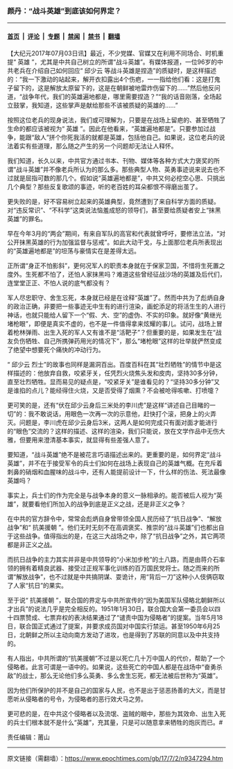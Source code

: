 ### 颜丹：“战斗英雄”到底该如何界定？

---

#### [首页](../../../..?n9347294) &nbsp;|&nbsp; [评论](../../../../../epoch-comment?n9347294) &nbsp;|&nbsp; [专题](../../../../../epoch-special?n9347294) &nbsp;|&nbsp; [禁闻](../../../../../epoch-news?n9347294) &nbsp;|&nbsp; [禁书](../../../../../books?n9347294) &nbsp;|&nbsp; [翻墙](https://github.com/gfw-breaker/nogfw/blob/master/README.md?n9347294)


<div class="post_content" id="artbody" itemprop="articleBody">
 <!-- article content begin -->
 <p>
  【大纪元2017年07月03日讯】最近，不少党媒、官媒又在利用不同场合、时机重提“
  <ok href="https://www.epochtimes.com/gb/tag/%E8%8B%B1%E9%9B%84.html">
   英雄
  </ok>
  ”，尤其是中共自己树立的所谓“战斗英雄”。有媒体报道，一位96岁的中共老兵在介绍自己如何回应“
  <ok href="https://www.epochtimes.com/gb/tag/%E9%82%B1%E5%B0%91%E4%BA%91.html">
   邱少云
  </ok>
  等战斗英雄是捏造”的质疑时，是这样描述的：“我一下激动的站起来，解开衣扣露出4个伤疤，一一指给他们看：这是打鬼子留下的，这是解放太原留下的，这是在朝鲜被地雷炸伤留下的……”然后他反问道，“战争年代，我们的英雄遍地都是，哪里需要捏造？”“我的话音刚落，全场起立鼓掌，我知道，这些掌声是献给那些不该被质疑的英雄的……”
 </p>
 <p>
  按照这位老兵的现身说法，我们或可理解为，只要是在战场上留疤的、甚至牺牲了生命的都应该被视为“
  <ok href="https://www.epochtimes.com/gb/tag/%E8%8B%B1%E9%9B%84.html">
   英雄
  </ok>
  ”。因此在他看来，“英雄遍地都是”。只要参加过战争，能跟“敌人”拼个你死我活的就都是英雄，包括他自己。如果说，这位老兵的说法着实有些道理，那么随之产生的另一个问题却无法让人释怀。
 </p>
 <p>
  我们知道，长久以来，中共官方通过书本、刊物、媒体等各种方式大力褒奖的所谓“战斗英雄”并不像老兵所认为的那么多。那些典型人物、英勇事迹说来说去也不过就是屈指可数的那几个。假如说“英雄遍地都是”，中共又何必挖空心思、只挑出几个典型？那些反复歌颂的事迹，听的老百姓的耳朵都恨不得磨出茧了。
 </p>
 <p>
  更失败的是，好不容易树立起来的英雄典型，竟然遭到了来自科学方面的质疑。对“违反常识”、“不科学”这类说法恼羞成怒的领导们，甚至要给质疑者安上“抹黑英雄”的罪名。
 </p>
 <p>
  早在今年3月的“两会”期间，有来自军队的高官和代表就曾呼吁，要修法立法，“对公开抹黑英雄的行为加强监督与惩戒”。如此大动干戈，与上面那位老兵所表现出的“英雄遍地都是”的坦荡与豪情实在是差得太远。
 </p>
 <p>
  正所谓“身正不怕影斜”，更何况军人的职责本身就在于保家卫国，不惜将生死置之度外。生死都不怕了，还怕人家抹黑吗？难道这些曾经征战沙场的英雄及后代们，连堂堂正正、不怕人说的底气都没有？
 </p>
 <p>
  军人尽忠职守、舍生忘死，本身就已经是在诠释“英雄”了。然而中共为了彪炳自身的政治正确，非要把一些事迹无中生有的进行渲染，画蛇添足的将活生生的人进行神话，也就只能给人留下一个“假、大、空”的虚伪、不实的印象。就好像“黄继光堵枪眼”，即便是真实不虚的，也不是一件值得拿来炫耀的事儿。试问，战场上冒着枪林弹雨、出生入死的军人又有谁不是“活靶子”？但重要的是，如果发生在“战友负伤牺牲、自己所携弹药用光的情况下”，那么“堵枪眼”这样的壮举就俨然变成了绝望中想要死个痛快的冲动行为。
 </p>
 <p>
  “
  <ok href="https://www.epochtimes.com/gb/tag/%E9%82%B1%E5%B0%91%E4%BA%91.html">
   邱少云
  </ok>
  烈士”的故事也同样是漏洞百出。百度百科在其“壮烈牺牲”的情节中是这样描述的：他放弃自救，咬紧牙关，任凭烈火烧焦头发和皮肉，坚持30多分钟，直至壮烈牺牲。显而易见的疑点是，“咬紧牙关”是谁看见的？“坚持30多分钟”又是谁掐的点儿？能经得住火烧，又是否受得了烟熏？不会被呛得咳嗽、打喷嚏？
 </p>
 <p>
  更可笑的是，还有“伏在邱少云身后三米处的李川虎”是这样“讲述自己目睹的一切”的：我不敢说话，用眼色一次再一次的示意他，赶快打个滚，把身上的火弄灭。问题是，李川虎在邱少云身后3米，这两人是如何完成只有面对面才能进行的“眼色”交流的？这样的描述、这样的渲染，我们只能说，放在文学作品中无伤大雅，但要用来澄清基本事实，就显得有些差强人意了。
 </p>
 <p>
  要知道，“战斗英雄”绝不是被花言巧语描述出来的。更重要的是，如何界定“战斗英雄”，并不在于接受军令的兵士们如何在战场上表现自己的英雄气概。在充斥着刺鼻的硝烟和血腥味的战斗中，还有人能提前设计一下，什么样的伤法、死法最像英雄吗？
 </p>
 <p>
  事实上，兵士们的作为完全是与战争本身的意义一脉相承的。能否被后人视为“英雄”，就要看他们所加入的战争到底是正义之战，还是非正义之争？
 </p>
 <p>
  在中共的官方辞令中，常常会彪炳自身曾带领全国人民历经了“抗日战争”、“解放战争”和“
  <ok href="https://www.epochtimes.com/gb/tag/%E6%8A%97%E7%BE%8E%E6%8F%B4%E6%9C%9D.html">
   抗美援朝
  </ok>
  ”。他们无时无刻不在高调褒奖、推崇的“战斗英雄”们也都出自于这些战争。值得指出的是，在这三大战场之中，除了“抗日战争”之外，其它两项都是非正义之战。
 </p>
 <p>
  而抗日战争的主力其实并非是中共领导的“小米加步枪”的土八路，而是由蒋介石率领的拥有着精良武器、接受过正规军事化训练的百万国民党将士。随之而来的所谓“解放战争”，也不过就是中共搞阴谋、耍诡计，用“背后一刀”这种小人伎俩窃取了人家“抗日”的果实。
 </p>
 <p>
  至于说“
  <ok href="https://www.epochtimes.com/gb/tag/%E6%8A%97%E7%BE%8E%E6%8F%B4%E6%9C%9D.html">
   抗美援朝
  </ok>
  ”，联合国的界定与中共所宣传的“因为美国军队侵略北朝鲜所以才出兵”的说法几乎是完全相反的。1951年1月30日，联合国大会第一委员会以四十四票赞成、七票弃权的表决结果通过了“谴责中国为侵略者”的提案。当年5月18日，联合国正式通过了提案，并要求成员国对中国实行禁运。甚至1950年6月25日，北朝鲜之所以主动向南方发动了进攻，也是得到了苏联的同意以及中共支持的。
 </p>
 <p>
  有人指出，中共所谓的“抗美援朝”不过是以死亡几十万中国人的代价，帮助了一个侵略者。此言可谓是一语中的。如果说，这些死亡的中国人都是在战场中“奋勇杀敌”的战士，那么无论他们多么英勇、多么舍生忘死，都无法被后世称为“英雄”。
 </p>
 <p>
  因为他们所保护的并不是自己的国家与人民，也不是出于惩恶扬善的大义，而是甘愿听从侵略者的号令，为侵略者的恶行效犬马之劳。
 </p>
 <p>
  更可悲的是，在中共这个侵略者以及流氓、盗贼的眼中，那些为其效命、出生入死的兵士们根本就不是什么“英雄”，充其量，只是可以随意拿来牺牲的炮灰而已。#
 </p>
 <p>
  责任编辑：莆山
 </p>
 <!-- article content end -->
 <div id="below_article_ad">
 </div>
</div>


---

原文链接（需翻墙）：https://www.epochtimes.com/gb/17/7/2/n9347294.htm